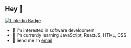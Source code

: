 ## Hey 👋

[![Linkedin Badge](https://img.shields.io/badge/-LinkedIn-blue?style=flat-square&logo=Linkedin&logoColor=white&link=https://www.linkedin.com/in/leonardo-boppre-andrejczuk-334333165)](https://www.linkedin.com/in/leonardo-boppre-andrejczuk-334333165)

- 👀 I’m interested in software development
- 🌱 I’m currently learning JavaScript, ReactJS, HTML, CSS
- :email: Send me an [email](mailto:leonardoandrejczukt@gmail.com)

<!---
LeoBoppre/LeoBoppre is a ✨ special ✨ repository because its `README.md` (this file) appears on your GitHub profile.
You can click the Preview link to take a look at your changes.
--->
